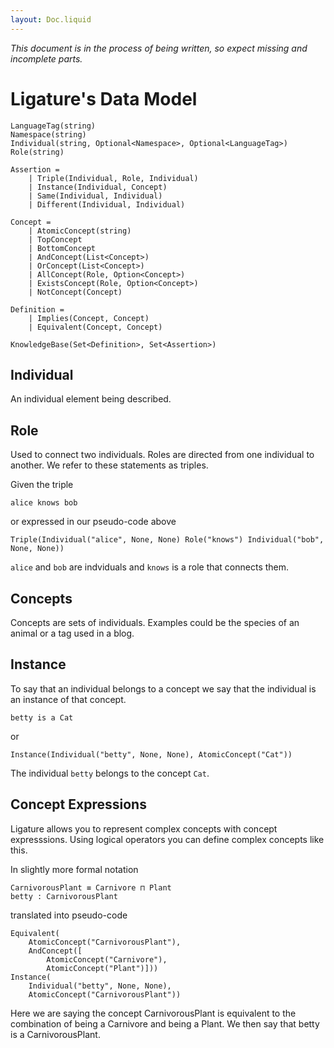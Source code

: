 ```yaml
---
layout: Doc.liquid
---
```


*This document is in the process of being written, so expect missing and incomplete parts.*

# Ligature's Data Model

```
LanguageTag(string)
Namespace(string)
Individual(string, Optional<Namespace>, Optional<LanguageTag>)
Role(string)

Assertion = 
    | Triple(Individual, Role, Individual) 
    | Instance(Individual, Concept)
    | Same(Individual, Individual)
    | Different(Individual, Individual)

Concept = 
    | AtomicConcept(string)
    | TopConcept 
    | BottomConcept 
    | AndConcept(List<Concept>)
    | OrConcept(List<Concept>)
    | AllConcept(Role, Option<Concept>)
    | ExistsConcept(Role, Option<Concept>)
    | NotConcept(Concept)

Definition = 
    | Implies(Concept, Concept)
    | Equivalent(Concept, Concept)

KnowledgeBase(Set<Definition>, Set<Assertion>)
```

## Individual

An individual element being described.

## Role

Used to connect two individuals.
Roles are directed from one individual to another.
We refer to these statements as triples.

Given the triple

`alice knows bob`

or expressed in our pseudo-code above

`Triple(Individual("alice", None, None) Role("knows") Individual("bob", None, None))`

`alice` and `bob` are indviduals and `knows` is a role that connects them.

## Concepts

Concepts are sets of individuals.
Examples could be the species of an animal or a tag used in a blog.

## Instance

To say that an individual belongs to a concept we say that the individual is an instance of that concept.

`betty is a Cat`

or

`Instance(Individual("betty", None, None), AtomicConcept("Cat"))`

The individual `betty` belongs to the concept `Cat`.

## Concept Expressions

Ligature allows you to represent complex concepts with concept expresssions.
Using logical operators you can define complex concepts like this.

In slightly more formal notation

```
CarnivorousPlant ≡ Carnivore ⊓ Plant
betty : CarnivorousPlant
```

translated into pseudo-code

```
Equivalent(
    AtomicConcept("CarnivorousPlant"), 
    AndConcept([
        AtomicConcept("Carnivore"), 
        AtomicConcept("Plant")]))
Instance(
    Individual("betty", None, None),
    AtomicConcept("CarnivorousPlant"))
```

Here we are saying the concept CarnivorousPlant is equivalent to the combination of being a Carnivore and being a Plant.
We then say that betty is a CarnivorousPlant.